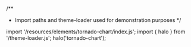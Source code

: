 <!--
type: template
name: tornado-chart
-->
/**
 * Import paths and theme-loader used for demonstration purposes
 */

import '/resources/elements/tornado-chart/index.js';
import { halo } from '/theme-loader.js';
halo('tornado-chart');
